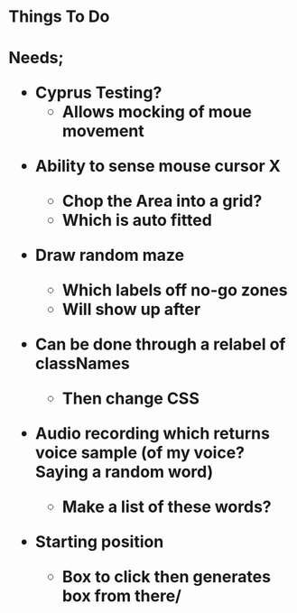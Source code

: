 <h1> Things To Do <h1>

Needs;

- Cyprus Testing?
  - Allows mocking of moue movement

* Ability to sense mouse cursor X

  - Chop the Area into a grid?
  - Which is auto fitted

* Draw random maze

  - Which labels off no-go zones
  - Will show up after

* Can be done through a relabel of classNames

  - Then change CSS

* Audio recording which returns voice sample (of my voice? Saying a random word)

  - Make a list of these words?

* Starting position

  - Box to click then generates box from there/
